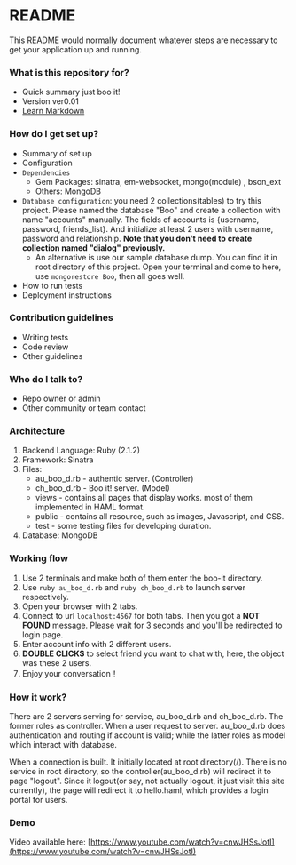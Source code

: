 # README #

This README would normally document whatever steps are necessary to get your application up and running.

### What is this repository for? ###

* Quick summary
    just boo it!
* Version
   ver0.01
* [Learn Markdown](https://bitbucket.org/tutorials/markdowndemo)

### How do I get set up? ###

* Summary of set up
* Configuration
* `Dependencies`
	* Gem Packages: sinatra, em-websocket, mongo(module) , bson_ext
	* Others: MongoDB
* `Database configuration`: you need 2 collections(tables) to try this project. Please named the database "Boo" and create a collection with name "accounts" manually. The fields of accounts is {username, password, friends_list}. And initialize at least 2 users with username, password and relationship. **Note that you don't need to create collection named "dialog" previously.**
	* An alternative is use our sample database dump. You can find it in root directory of this project. Open your terminal and come to here, use `mongorestore Boo`, then all goes well.
* How to run tests
* Deployment instructions

### Contribution guidelines ###

* Writing tests
* Code review
* Other guidelines

### Who do I talk to? ###

* Repo owner or admin
* Other community or team contact

### Architecture
1. Backend Language: Ruby (2.1.2)
2. Framework: Sinatra
3. Files:
	* au\_boo\_d.rb - authentic server. (Controller)
	* ch\_boo\_d.rb - Boo it! server. (Model)
 	* views - contains all pages that display works. most of them implemented in HAML format.
  	* public - contains all resource, such as images, Javascript, and CSS.
   * test - some testing files for developing duration.
4. Database: MongoDB

### Working flow
1. Use 2 terminals and make both of them enter the boo-it directory.
2. Use `ruby au_boo_d.rb` and `ruby ch_boo_d.rb` to launch server respectively.
3. Open your browser with 2 tabs.
4. Connect to url `localhost:4567` for both tabs. Then you got a **NOT FOUND** message. Please wait for 3 seconds and you'll be redirected to login page.
5. Enter account info with 2 different users.
6. **DOUBLE CLICKS** to select friend you want to chat with, here, the object was these 2 users.
7. Enjoy your conversation！

### How it work?

There are 2 servers serving for service, au\_boo\_d.rb and ch\_boo\_d.rb. The former roles as controller. When a user request to server. au\_boo\_d.rb does authentication and routing if account is valid; while the latter roles as model which interact with database.

When a connection is built. It initially located at root directory(/). There is no service in root directory, so the controller(au\_boo\_d.rb) will redirect it to page "logout". Since it logout(or say, not actually logout, it just visit this site currently), the page will redirect it to hello.haml, which provides a login portal for users.

### Demo
Video available here: [https://www.youtube.com/watch?v=cnwJHSsJotI](https://www.youtube.com/watch?v=cnwJHSsJotI)